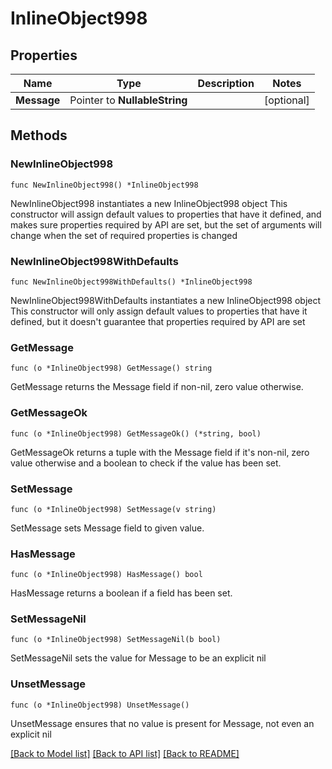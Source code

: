 # InlineObject998

## Properties

Name | Type | Description | Notes
------------ | ------------- | ------------- | -------------
**Message** | Pointer to **NullableString** |  | [optional] 

## Methods

### NewInlineObject998

`func NewInlineObject998() *InlineObject998`

NewInlineObject998 instantiates a new InlineObject998 object
This constructor will assign default values to properties that have it defined,
and makes sure properties required by API are set, but the set of arguments
will change when the set of required properties is changed

### NewInlineObject998WithDefaults

`func NewInlineObject998WithDefaults() *InlineObject998`

NewInlineObject998WithDefaults instantiates a new InlineObject998 object
This constructor will only assign default values to properties that have it defined,
but it doesn't guarantee that properties required by API are set

### GetMessage

`func (o *InlineObject998) GetMessage() string`

GetMessage returns the Message field if non-nil, zero value otherwise.

### GetMessageOk

`func (o *InlineObject998) GetMessageOk() (*string, bool)`

GetMessageOk returns a tuple with the Message field if it's non-nil, zero value otherwise
and a boolean to check if the value has been set.

### SetMessage

`func (o *InlineObject998) SetMessage(v string)`

SetMessage sets Message field to given value.

### HasMessage

`func (o *InlineObject998) HasMessage() bool`

HasMessage returns a boolean if a field has been set.

### SetMessageNil

`func (o *InlineObject998) SetMessageNil(b bool)`

 SetMessageNil sets the value for Message to be an explicit nil

### UnsetMessage
`func (o *InlineObject998) UnsetMessage()`

UnsetMessage ensures that no value is present for Message, not even an explicit nil

[[Back to Model list]](../README.md#documentation-for-models) [[Back to API list]](../README.md#documentation-for-api-endpoints) [[Back to README]](../README.md)


